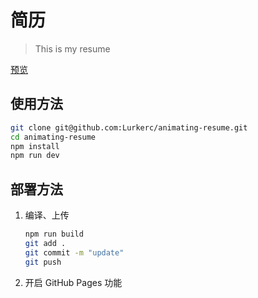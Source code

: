 # 简历

> This is my resume

[预览](https://lurkerc.github.io/animating-resume/)

## 使用方法

``` bash
git clone git@github.com:Lurkerc/animating-resume.git
cd animating-resume
npm install
npm run dev
```

## 部署方法


1. 编译、上传
    ``` bash
    npm run build
    git add .
    git commit -m "update"
    git push
    ```

2. 开启 GitHub Pages 功能